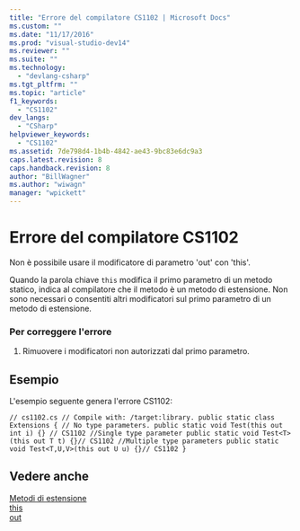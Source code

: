 ```yaml
---
title: "Errore del compilatore CS1102 | Microsoft Docs"
ms.custom: ""
ms.date: "11/17/2016"
ms.prod: "visual-studio-dev14"
ms.reviewer: ""
ms.suite: ""
ms.technology: 
  - "devlang-csharp"
ms.tgt_pltfrm: ""
ms.topic: "article"
f1_keywords: 
  - "CS1102"
dev_langs: 
  - "CSharp"
helpviewer_keywords: 
  - "CS1102"
ms.assetid: 7de798d4-1b4b-4842-ae43-9bc83e6dc9a3
caps.latest.revision: 8
caps.handback.revision: 8
author: "BillWagner"
ms.author: "wiwagn"
manager: "wpickett"
---
```

# Errore del compilatore CS1102
Non è possibile usare il modificatore di parametro 'out' con 'this'.  
  
 Quando la parola chiave `this` modifica il primo parametro di un metodo statico, indica al compilatore che il metodo è un metodo di estensione. Non sono necessari o consentiti altri modificatori sul primo parametro di un metodo di estensione.  
  
### Per correggere l'errore  
  
1.  Rimuovere i modificatori non autorizzati dal primo parametro.  
  
## Esempio  
 L'esempio seguente genera l'errore CS1102:  
  
```  
// cs1102.cs // Compile with: /target:library. public static class Extensions { // No type parameters. public static void Test(this out int i) {} // CS1102 //Single type parameter public static void Test<T>(this out T t) {}// CS1102 //Multiple type parameters public static void Test<T,U,V>(this out U u) {}// CS1102 }  
```  
  
## Vedere anche  
 [Metodi di estensione](/dotnet/csharp/programming-guide/classes-and-structs/extension-methods)   
 [this](/dotnet/csharp/language-reference/keywords/this)   
 [out](/dotnet/csharp/language-reference/keywords/out)